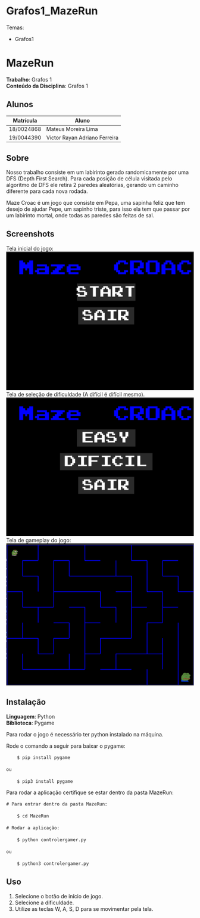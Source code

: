 # Grafos1_MazeRun
Temas:
 - Grafos1
 
# MazeRun

**Trabalho**: Grafos 1<br>
**Conteúdo da Disciplina**: Grafos 1<br>

## Alunos
|Matrícula | Aluno |
| -- | -- |
| 18/0024868  |  Mateus Moreira Lima |
| 19/0044390  |  Victor Rayan Adriano Ferreira  |

## Sobre 
Nosso trabalho consiste em um labirinto gerado randomicamente por uma DFS (Depth First Search). Para cada posição de célula visitada pelo algoritmo de DFS ele retira 2 paredes aleatórias, gerando um caminho diferente para cada nova rodada.

Maze Croac é um jogo que consiste em Pepa, uma sapinha feliz que tem desejo de ajudar Pepe, um sapinho triste, para isso ela tem que passar por um labirinto mortal, onde todas as paredes são feitas de sal.

## Screenshots
Tela inicial do jogo:
![Tela inicial jogo](./MazeRun/assets/telaInicial.png)
Tela de seleção de dificuldade (A difícil é difícil mesmo).
![Tela seleção dificuldade](./MazeRun/assets/telaDificuldade.png)
Tela de gameplay do jogo:
![Tela gameplay](./MazeRun/assets/telaJogo.png)

## Instalação 
**Linguagem**: Python<br>
**Biblioteca**: Pygame<br>

Para rodar o jogo é necessário ter python instalado na máquina.

Rode o comando a seguir para baixar o pygame:
```
    $ pip install pygame

ou

    $ pip3 install pygame
```

Para rodar a aplicação certifique se estar dentro da pasta MazeRun:

```
# Para entrar dentro da pasta MazeRun:

    $ cd MazeRun

# Rodar a aplicação:

    $ python controlergamer.py

ou

    $ python3 controlergamer.py
```


## Uso

1. Selecione o botão de início de jogo.
2. Selecione a dificuldade.
3. Utilize as teclas W, A, S, D para se movimentar pela tela.
